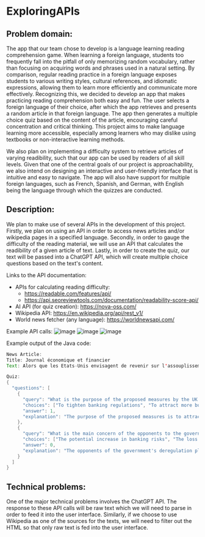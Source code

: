 # ExploringAPIs

## Problem domain:
The app that our team chose to develop is a language learning reading comprehension game. When learning a foreign language, students too frequently fall into the pitfall of only memorizing random vocabulary, rather than focusing on acquiring words and phrases used in a natural setting. By comparison, regular reading practice in a foreign language exposes students to various writing styles, cultural references, and idiomatic expressions, allowing them to learn more efficiently and communicate more effectively. Recognizing this, we decided to develop an app that makes practicing reading comprehension both easy and fun. The user selects a foreign language of their choice, after which the app retrieves and presents a random article in that foreign language. The app then generates a multiple choice quiz based on the content of the article, encouraging careful concentration and critical thinking. This project aims to make language learning more accessible, especially among learners who may dislike using textbooks or non-interactive learning methods.

We also plan on implementing a difficulty system to retrieve articles of varying readibility, such that our app can be used by readers of all skill levels. Given that one of the central goals of our project is approachability, we also intend on designing an interactive and user-friendly interface that is intuitive and easy to navigate. The app will also have support for multiple foreign languages, such as French, Spanish, and German, with English being the language through which the quizzes are conducted.

## Description:
We plan to make use of several APIs in the development of this project. Firstly, we plan on using an API in order to access news articles and/or wikipedia pages in a specified language. Secondly, in order to gauge the difficulty of the reading material, we will use an API that calculates the readibility of a given article of text. Lastly, in order to create the quiz, our text will be passed into a ChatGPT API, which will create multiple choice questions based on the text's content.

Links to the API documentation:
- APIs for calculating reading difficulty:
  - https://readable.com/features/api/
  - https://api.seoreviewtools.com/documentation/readability-score-api/
- AI API (for quiz creation): https://nova-oss.com/
- Wikipedia API: https://en.wikipedia.org/api/rest_v1/
- World news fetcher (any language): https://worldnewsapi.com/

Example API calls:
![image](https://github.com/manimeh/ExploringAPIs/assets/64325373/ebdfbaa2-9aa2-44e8-ae15-f7dad164e580)
![image](https://github.com/manimeh/ExploringAPIs/assets/64325373/a8ef7f1e-337b-4a9b-863d-aee677f6a4ab)
![image](https://github.com/manimeh/ExploringAPIs/assets/64325373/54150984-c8d7-4cb0-bffc-aa5081b21c42)

Example output of the Java code:
```java
News Article:
Title: Journal économique et financier
Text: Alors que les Etats-Unis envisagent de revenir sur l'assouplissement des contraintes bancaires, après la crise de liquidités des banques régionales américaines au printemps dernier, Londres propose de faire le chemin inverse. Le gouvernement vient en effet de présenter une série de propositions pour alléger le carcan réglementaire qui s'impose aux banques, dans le cadre des réformes post-Brexit. Le principe est clair : il s'agit de revoir une partie des règles de supervision du secteur financier, mises en place dans le sillage de la crise financière 2008. Lire aussiLes règles bancaires de « Bâle 3 » trouvent enfin un consensus en Europe C'est ce qu'avait fait l'administration Trump aux Etats-Unis en détricotant la fameuse loi bancaire Dodd-Franck, en relevant notamment le seuil de contrôle des banques par la banque centrale de 50 à 250 milliards d'actifs. Une mesure qui sera très critiquée par la suite lors de la faillite de Silicon Valley Bank et de Signature Bank en mars 2023. En Europe, la tendance est plutôt au renforcement des règles prudentielles avec la mise en place progressive de la réforme de Bâle 3 (ou Bâle 4) à partir de 2025. Consultation de place Un épisode qui n'a cependant pas ébranlé la conviction du gouvernement britannique d'assouplir les règles afin de redonner un peu de compétitivité et d'attrait à la City. Le ministère des Finances a donc lancé jeudi une consultation sur propositions, notamment celle qui consiste à supprimer, pour les banques de taille modeste, les règles de cloisonnement des activités de banque de détail et de banque d'investissement. Ces règles, entrées en vigueur seulement en 2019, visent à éviter les conflits d'intérêt et à protéger les ménages. Londres veut ainsi relever de 25 à 35 milliards de livres le seuil de dépôts de particuliers et PME détenus par une banque, pour qu'elle soit soumise aux règles de cloisonnement. Cette mesure est censée « supprimer un obstacle à la croissance » pour les petits établissements qui pourront plus facilement « élargir leur base de dépôts ». Autre proposition : la possibilité pour une banque de prendre des participations en direct dans les PME. Une mesure emblématique prévoit notamment d'assouplir les exigences en termes de fonds propres des compagnies d'assurances pour débloquer des dizaines de milliards de livres d'investissement. La Banque d'Angleterre (BoE) a lancé jeudi une consultation séparée sur le sujet. Il est également prévu d'assouplir les exigences de fonds propres des compagnies d'assurances pour débloquer en théorie des dizaines de milliards de livres d'investissement. La City en perte de vitesse Depuis plus d'un an, le gouvernement britannique multiplie les projets de réformes pour défendre la City de Londres depuis le Brexit face à la concurrence des autres places européennes. De manière certes symbolique, la City a même perdu la première place européenne en termes de capitalisation boursière au profit d'Euronext Paris. Depuis le Brexit, les banques américaines mais aussi les banques britanniques ont choisi de délocaliser une partie de leurs activités en Europe, largement au profit de la place de Paris, pour bénéficier du passeport européen. En 2022, selon une étude de E&Y, quelque 2.800 banquiers ont quitté Londres pour Paris. Même l'univers de la fintech fait grise mine alors que le Royaume-Uni était considéré comme le temple de l'innovation, avec le soutien du régulateur. En mai dernier, dans un entretien accordé à Bloomberg, le fondateur de la néo-banque britannique Monzo, Tom Blomfield, a très vertement critiqué la City avant son départ à San Francisco. Pour lui, le constat est clair : il y a désormais « plus d'opportunités pour les entrepreneurs aux Etats-Unis » et que le problème du listing au Royaume-Uni était très « réel ». « Je pense que cette ambition et cette conviction que l'on peut tout accomplir sont très, très puissantes et enivrantes, et qu'elles n'existent pas autant à Londres », avait-t-il ajouté. « No business friendly » La récente décision du géant britannique Arm de mener son introduction en Bourse à New York plutôt qu'à Londres n'a fait que confirmer les craintes de Tom Blomfield sur la perte de vitesse de la place britannique. De fait, le « Square Mile » est plongé depuis le Brexit dans le doute et l'introspection, alors même que les décideurs politiques et les autorités de place cherchent par tous les moyens à relancer la compétitivité de la place et à inciter les entreprises technologiques à venir se faire coter à Londres. Les commentaires de M. Blomfield s'inscrivent dans une période d'introspection dans le "Square Mile", les décideurs politiques et les fonctionnaires cherchant à relancer les marchés en difficulté de la City et à inciter davantage d'entreprises technologiques à s'introduire en Bourse à Londres. Les IPO à Londres ont en effet chuté plus fortement que la moyenne mondiale. Et heureusement que la fintech Wise a été l'une des rares fintech à se coter en juin 2021 à Londres plutôt qu'à New York. « Le Royaume-Uni n'est plus business friendly », a récemment confié à La Tribune un dirigeant d'une fintech britannique. « Les décisions sont irrationnelles et l'idée du modèle Brexit de relâcher toutes les contraintes pour devenir la Silicon Valley de la finance et de la tech en Europe ne fonctionne tout simplement pas », ajoute-t-il. Une déréglementation qui pose question Un certain de nombre d'assouplissements ont été mis en œuvre ces derniers mois pour tenter d'alléger les formalités administratives, notamment pour la cotation (listing), avec notamment la possibilité d'émettre des actions à droits de vote multiples pour permettre aux fondateurs de startup de conserver le contrôle. Reste que les obstacles du régulateur britannique au rachat d'Activision par Microsoft - une transaction à 75 milliards de dollars- ont beaucoup surpris alors que les autres autorités concernées en dehors du Royaume-Uni, notamment la Commission européenne pourtant tatillonne en matière de concurrence, avaient donné leur feu vert. Globalement, le projet du gouvernement est bien accueilli à la City et soulève de nombreuses critiques d'experts ou d'ONG, sans parler même de la commission parlementaire du Trésor. Alors que les banquiers centraux ne cessent d'alerter sur la montée des risques bancaires, ces opposants redoutent que le gouvernement n'aille trop loin dans la déréglementation et fasse peser sur les ménages des risques trop importants, comme en 2008 ou bien comme en 2023 aux Etats-Unis. La Banque d'Angleterre, qui s'est déjà inquiétée de la réforme du cadre prudentiel des assurances Solvabilité 2, pourrait à son tour monter au créneau. (Avec AFP)

Quiz:
{
  "questions": [
    {
      "query": "What is the purpose of the proposed measures by the UK government?",
      "choices": ["To tighten banking regulations", "To attract more businesses to London", "To prevent another financial crisis", "To increase the competitiveness of regional banks"],
      "answer": 1,
      "explanation": "The purpose of the proposed measures is to attract more businesses to London and increase the competitiveness of the city's financial sector."
    },
    {
      "query": "What is the main concern of the opponents to the government's deregulation plans?",
      "choices": ["The potential increase in banking risks", "The loss of competitiveness of regional banks", "The impact on the global financial market", "The lack of support for fintech companies"],
      "answer": 0,
      "explanation": "The opponents of the government's deregulation plans are concerned that it may lead to an increase in banking risks, similar to what happened in the US in 2008 and 2023."
    }
  ]
}
``` 


## Technical problems:
One of the major technical problems involves the ChatGPT API. The response to these API calls will be raw text which we will need to parse in order to feed it into the user interface.
Similarly, if we choose to use Wikipedia as one of the sources for the texts, we will need to filter out the HTML so that only raw text is fed into the user interface.
